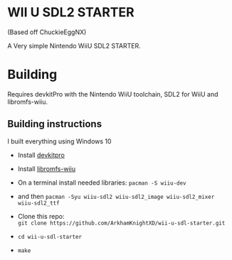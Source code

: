 # WII U SDL2 STARTER

(Based off ChuckieEggNX)

A Very simple Nintendo WiiU SDL2 STARTER.

# Building

Requires devkitPro with the Nintendo WiiU toolchain, SDL2 for WiiU and libromfs-wiiu.

## Building instructions

I built everything using Windows 10

* Install [devkitpro](https://devkitpro.org/wiki/Getting_Started#Unix-like_platforms)
* Install [libromfs-wiiu](https://github.com/yawut/libromfs-wiiu)
* On a terminal install needed libraries:
  `pacman -S wiiu-dev`
*  and then
  `pacman -Syu wiiu-sdl2 wiiu-sdl2_image wiiu-sdl2_mixer wiiu-sdl2_ttf`
  
* Clone this repo:  
  `git clone https://github.com/ArkhamKnightXD/wii-u-sdl-starter.git`

* `cd wii-u-sdl-starter`
* `make`